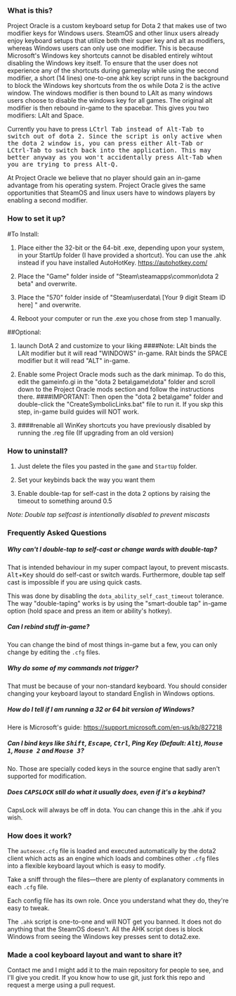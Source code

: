 ### What is this?

Project Oracle is a custom keyboard setup for Dota 2 that makes use of two modifier keys for Windows users. SteamOS and other linux users already enjoy keyboard setups that utilize both their super key and alt as modifiers, whereas Windows users can only use one modifier. This is because Microsoft's Windows key shortcuts cannot be disabled entirely wihtout disabling the Windows key itself. To ensure that the user does not experience any of the shortcuts during gameplay while using the second modifier, a short (14 lines) one-to-one ahk key script runs in the background to block the Windows key shortcuts from the os while Dota 2 is the active window. The windows modifier is then bound to LAlt as many windows users choose to disable the windows key for all games. The original alt modifier is then rebound in-game to the spacebar. This gives you two modifiers: LAlt and Space.

Currently you have to press <kbd>LCtrl<kbd> <kbd>Tab<kbd> instead of <kbd>Alt<kbd>-<kbd>Tab<kbd> to switch out of dota 2. Since the script is only active when the dota 2 window is, you can press either <kbd>Alt<kbd>-<kbd>Tab<kbd> or <kbd>LCtrl<kbd>-<kbd>Tab<kbd> to switch back into the application. This may better anyway as you won't accidentally press <kbd>Alt<kbd>-<kbd>Tab<kbd> when you are trying to press <kbd>Alt<kbd>-<kbd>Q<kbd>.

At Project Oracle we believe that no player should gain an in-game advantage from his operating system. Project Oracle gives the same opportunities that SteamOS and linux users have to windows players by enabling a second modifier.

### How to set it up?
#To Install:

1. Place either the 32-bit or the 64-bit .exe, depending upon your system, in your StartUp folder (I have provided a shortcut).
   You can use the .ahk instead if you have installed AutoHotKey. https://autohotkey.com/

2. Place the "Game" folder inside of "Steam\steamapps\common\dota 2 beta" and overwrite.

4. Place the "570" folder inside of "Steam\userdata\ [Your 9 digit Steam ID here] " and overwrite.

5. Reboot your computer or run the .exe you chose from step 1 manually.

##Optional:

1. launch DotA 2 and customize to your liking
####Note: LAlt binds the LAlt modifier but it will read "WINDOWS" in-game. RAlt binds the SPACE modifier but it will read "ALT" in-game.

2. Enable some Project Oracle mods such as the dark minimap. To do this, edit the gameinfo.gi in the "dota 2 beta\game\dota" folder and scroll down to the Project Oracle mods section and follow the instructions there. 
####IMPORTANT: Then open the "dota 2 beta\game" folder and double-click the "CreateSymbolicLinks.bat" file to run it. If you skp this step, in-game build guides will NOT work.

3. ####renable all WinKey shortcuts you have previously disabled by running the .reg file (If upgrading from an old version)


### How to uninstall?

1. Just delete the files you pasted in the `game` and `StartUp` folder.

2. Set your keybinds back the way you want them

3. Enable double-tap for self-cast in the dota 2 options by raising the timeout to something around 0.5

*Note: Double tap selfcast is intentionally disabled to prevent miscasts*


### Frequently Asked Questions

##### Why can't I double-tap to self-cast or change wards with double-tap?

That is intended behaviour in my super compact layout, to prevent miscasts. <kbd>Alt</kbd>+<kbd>Key</kbd> should do self-cast or switch wards. Furthermore, double tap self cast is impossible if you are using quick casts.

This was done by disabling the `dota_ability_self_cast_timeout` tolerance. The way "double-taping" works is by using the "smart-double tap" in-game option (hold space and press an item or ability's hotkey).

##### Can I rebind stuff in-game?

You can change the bind of most things in-game but a few, you can only change by editing the `.cfg` files.

##### Why do some of my commands not trigger?

That must be because of your non-standard keyboard. You should consider changing your keyboard layout to standard English in Windows options.

##### How do I tell if I am running a 32 or 64 bit version of Windows?

Here is Microsoft's guide: https://support.microsoft.com/en-us/kb/827218

##### Can I bind keys like <kbd>Shift</kbd>, <kbd>Escape</kbd>, <kbd>Ctrl</kbd>, Ping Key (Default: <kbd>Alt</kbd>), <kbd>Mouse 1</kbd>, <kbd>Mouse 2</kbd> and <kbd>Mouse 3</kbd>?

No. Those are specially coded keys in the source engine that sadly aren't supported for modification.


##### Does <kbd>CAPSLOCK</kbd> still do what it usually does, even if it's a keybind?

CapsLock will always be off in dota. You can change this in the .ahk if you wish.

### How does it work?

The `autoexec.cfg` file is loaded and executed automatically by the dota2 client which acts as an engine which loads and combines other `.cfg` files into a flexible keyboard layout which is easy to modify.

Take a sniff through the files—there are plenty of explanatory comments in each `.cfg` file.

Each config file has its own role. Once you understand what they do, they're easy to tweak.

The `.ahk` script is one-to-one and will NOT get you banned. It does not do anything that the SteamOS doesn't. All the AHK script does is block Windows from seeing the Windows key presses sent to dota2.exe.


### Made a cool keyboard layout and want to share it?

Contact me and I might add it to the main repository for people to see, and I'll give you credit.
If you know how to use git, just fork this repo and request a merge using a pull request.
